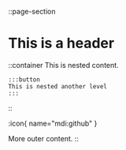::page-section

# This is a header

  ::container
  This is nested content.

    :::button
    This is nested another level
    :::
  ::

:icon{ name="mdi:github" }

More outer content.
::
